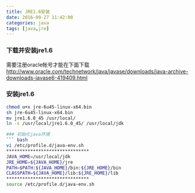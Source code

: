 ```yaml
---
title: JRE1.6安装
date: 2016-09-27 11:42:00
categories: java
tags: [java,jre]
---
```

### 下载并安装jre1.6
需要注册oracle帐号才能在下面下载
http://www.oracle.com/technetwork/java/javase/downloads/java-archive-downloads-javase6-419409.html

### 安装jre1.6
``` bash
chmod u+x jre-6u45-linux-x64.bin
sh jre-6u45-linux-x64.bin
mv jre1.6.0_45 /usr/local/
ln -s /usr/local/jre1.6.0_45/ /usr/local/jdk

### 初始化java环境
``` bash
vi /etc/profile.d/java-env.sh
*******************************
JAVA_HOME=/usr/local/jdk
JRE_HOME=${JAVA_HOME}/jre
PATH=$PATH:${JAVA_HOME}/bin:${JRE_HOME}/bin
CLASSPATH=${JAVA_HOME}/lib:${JRE_HOME}/lib
*******************************
source /etc/profile.d/java-env.sh
```
